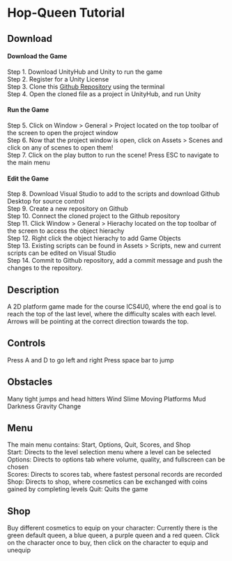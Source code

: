 # Hop-Queen Tutorial

## Download
#### Download the Game
Step 1. Download UnityHub and Unity to run the game</br>
Step 2. Register for a Unity License </br>
Step 3. Clone this [Github Repository](https://github.com/stephen-ics/Hop-Queen) using the terminal </br>
Step 4. Open the cloned file as a project in UnityHub, and run Unity</br>
#### Run the Game
Step 5. Click on Window > General > Project located on the top toolbar of the screen to open the project window</br>
Step 6. Now that the project window is open, click on Assets > Scenes and click on any of scenes to open them!</br>
Step 7. Click on the play button to run the scene! Press ESC to navigate to the main menu</br>
#### Edit the Game
Step 8. Download Visual Studio to add to the scripts and download Github Desktop for source control</br>
Step 9. Create a new repository on Github</br>
Step 10. Connect the cloned project to the Github repository</br>
Step 11. Click Window > General > Hierachy located on the top toolbar of the screen to access the object hierachy</br>
Step 12. Right click the object hierachy to add Game Objects</br>
Step 13. Existing scripts can be found in Assets > Scripts, new and current scripts can be edited on Visual Studio</br>
Step 14. Commit to Github repository, add a commit message and push the changes to the repository.</br>


## Description
A 2D platform game made for the course ICS4U0, where the end goal is to reach the top of the last level, where the difficulty scales with each level. Arrows will be pointing at the correct direction towards the top.

## Controls
Press A and D to go left and right
Press space bar to jump

## Obstacles
Many tight jumps and head hitters
Wind
Slime
Moving Platforms
Mud
Darkness 
Gravity Change

## Menu
The main menu contains: Start, Options, Quit, Scores, and Shop </br>
Start: Directs to the level selection menu where a level can be selected </br>
Options: Directs to options tab where volume, quality, and fullscreen can be chosen </br>
Scores: Directs to scores tab, where fastest personal records are recorded </br>
Shop: Directs to shop, where cosmetics can be exchanged with coins gained by completing levels
Quit: Quits the game

## Shop
Buy different cosmetics to equip on your character: Currently there is the green default queen, a blue queen, a purple queen and a red queen.
Click on the character once to buy, then click on the character to equip and unequip






